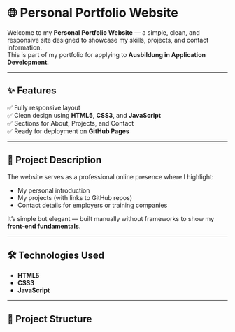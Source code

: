 # 🌐 Personal Portfolio Website

Welcome to my **Personal Portfolio Website** — a simple, clean, and responsive site designed to showcase my skills, projects, and contact information.  
This is part of my portfolio for applying to **Ausbildung in Application Development**.

---

## ✨ Features
✅ Fully responsive layout  
✅ Clean design using **HTML5**, **CSS3**, and **JavaScript**  
✅ Sections for About, Projects, and Contact  
✅ Ready for deployment on **GitHub Pages**

---

## 🧠 Project Description

The website serves as a professional online presence where I highlight:
- My personal introduction  
- My projects (with links to GitHub repos)  
- Contact details for employers or training companies  

It’s simple but elegant — built manually without frameworks to show my **front-end fundamentals**.

---

## 🛠️ Technologies Used
- **HTML5**
- **CSS3**
- **JavaScript**

---

## 📁 Project Structure
